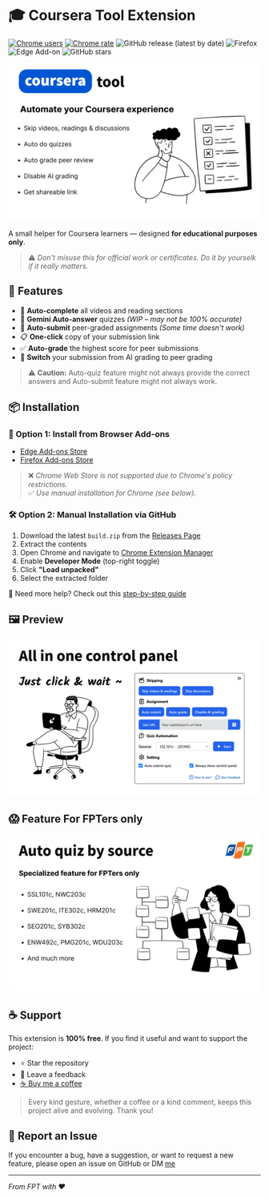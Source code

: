 # 🎓 Coursera Tool Extension

[![Chrome users](https://img.shields.io/chrome-web-store/users/hdadbgohdjnhileochcldikbphbonalg?logo=googlechrome&logoColor=white&)](https://chromewebstore.google.com/detail/hdadbgohdjnhileochcldikbphbonalg)
[![Chrome rate](https://img.shields.io/chrome-web-store/rating/hdadbgohdjnhileochcldikbphbonalg?logo=googlechrome&logoColor=white&)](https://chromewebstore.google.com/detail/hdadbgohdjnhileochcldikbphbonalg)
![GitHub release (latest by date)](https://img.shields.io/github/v/release/Pear104/coursera-tool?logo=github)
![Firefox](https://img.shields.io/amo/v/coursera-tool?label=Firefox%20Add-on&logo=firefoxbrowser&logoColor=white)
![Edge Add-on](https://img.shields.io/static/v1?label=Edge%20Add-on&message=Available&color=blue&&logo=edge&logoColor=white)
![GitHub stars](https://img.shields.io/github/stars/Pear104/coursera-tool)

![Coursera Toolkit Banner](./images/Screenshot1.png)

A small helper for Coursera learners — designed **for educational purposes only**.

> ⚠️ _Don’t misuse this for official work or certificates. Do it by yourselk if it really matters._

## 🚀 Features

- 📑 **Auto-complete** all videos and reading sections
- 💯 **Gemini Auto-answer** quizzes _(WIP – may not be 100% accurate)_
- 🧑 **Auto-submit** peer-graded assignments _(Some time doesn't work)_
- 📋 **One-click** copy of your submission link
- ✅ **Auto-grade** the highest score for peer submissions
- 🤖 **Switch** your submission from AI grading to peer grading

> ⚠️ **Caution:** Auto-quiz feature might not always provide the correct answers and Auto-submit feature might not always work.

## 📦 Installation

### 🧩 Option 1: Install from Browser Add-ons

- [Edge Add-ons Store](https://microsoftedge.microsoft.com/addons/detail/coursera-toolkit-helper/cpebdnelbbfbnjbdafkkcgbbgbdbhhgb)
- [Firefox Add-ons Store](https://addons.mozilla.org/en-GB/firefox/addon/coursera-tool/)

> ❌ _Chrome Web Store is not supported due to Chrome's policy restrictions._  
> ✅ _Use manual installation for Chrome (see below)._

### 🛠 Option 2: Manual Installation via GitHub

1. Download the latest `build.zip` from the [Releases Page](https://github.com/Pear104/coursera-tool/releases)
2. Extract the contents
3. Open Chrome and navigate to [Chrome Extension Manager](chrome://extensions/)
4. Enable **Developer Mode** (top-right toggle)
5. Click **"Load unpacked"**
6. Select the extracted folder

📘 Need more help? Check out this [step-by-step guide](https://ui.vision/howto/install-chrome-extension-from-file)

## 🖼 Preview

![Screenshot 2](./images/Screenshot2.png)

## 😱 Feature For FPTers only

![Screenshot 3](./images/Screenshot3.png)

## ☕ Support

This extension is **100% free**. If you find it useful and want to support the project:

- ⭐ Star the repository
- 💬 Leave a feedback
- [☕ Buy me a coffee](https://buymeacoffee.com/pear104)

> Every kind gesture, whether a coffee or a kind comment, keeps this project alive and evolving. Thank you!

## 🐞 Report an Issue

If you encounter a bug, have a suggestion, or want to request a new feature, please open an issue on GitHub or DM [me](https://www.facebook.com/profile.php?id=100074006097767)

---

_From FPT with ❤️_
